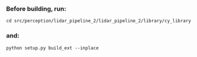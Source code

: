 ### Before building, run:
`cd src/perception/lidar_pipeline_2/lidar_pipeline_2/library/cy_library`
### and:
`python setup.py build_ext --inplace`